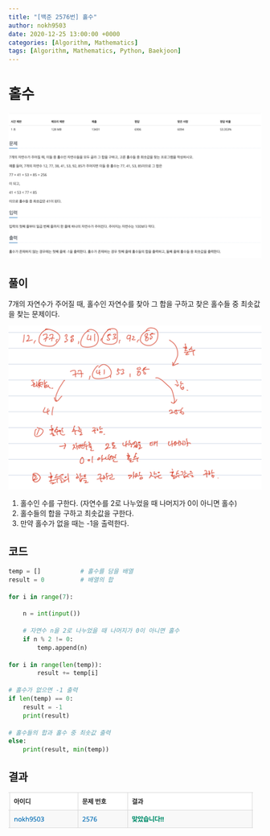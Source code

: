 ```yaml
---
title: "[백준 2576번] 홀수"
author: nokh9503
date: 2020-12-25 13:00:00 +0000
categories: [Algorithm, Mathematics]
tags: [Algorithm, Mathematics, Python, Baekjoon]
---
```


# 홀수

![backjoon_math(2576)](/assets/img/algorithm/backjoon/math/backjoon_math(2576).png)

## 풀이

7개의 자연수가 주어질 때, 홀수인 자연수를 찾아 그 합을 구하고 찾은 홀수들 중 최솟값을 찾는 문제이다.

![backjoon_math(2576)_sol](/assets/img/algorithm/backjoon/math/backjoon_math(2576)_sol.png)

1. 홀수인 수를 구한다. (자연수를 2로 나누었을 때 나머지가 0이 아니면 홀수)
2. 홀수들의 합을 구하고 최솟값을 구한다.
3. 만약 홀수가 없을 때는 -1을 출력한다.

## 코드

```python
temp = []           # 홀수를 담을 배열
result = 0          # 배열의 합

for i in range(7):

    n = int(input())

    # 자연수 n을 2로 나누었을 때 나머지가 0이 아니면 홀수
    if n % 2 != 0:
        temp.append(n)

for i in range(len(temp)):
        result += temp[i]

# 홀수가 없으면 -1 출력
if len(temp) == 0:
    result = -1
    print(result)

# 홀수들의 합과 홀수 중 최솟값 출력
else:
    print(result, min(temp))
```

## 결과

![backjoon_math(2576)_res](/assets/img/algorithm/backjoon/math/backjoon_math(2576)_res.png)